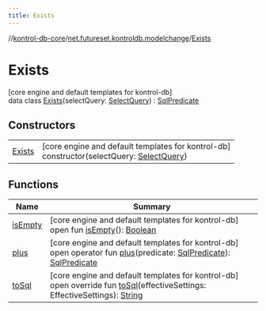 ```yaml
---
title: Exists
---
```

//[kontrol-db-core](../../../index.html)/[net.futureset.kontroldb.modelchange](../index.html)/[Exists](index.html)



# Exists



[core engine and default templates for kontrol-db]\
data class [Exists](index.html)(selectQuery: [SelectQuery](../-select-query/index.html)) : [SqlPredicate](../-sql-predicate/index.html)



## Constructors


| | |
|---|---|
| [Exists](-exists.html) | [core engine and default templates for kontrol-db]<br>constructor(selectQuery: [SelectQuery](../-select-query/index.html)) |


## Functions


| Name | Summary |
|---|---|
| [isEmpty](../-sql-predicate/is-empty.html) | [core engine and default templates for kontrol-db]<br>open fun [isEmpty](../-sql-predicate/is-empty.html)(): [Boolean](https://kotlinlang.org/api/latest/jvm/stdlib/kotlin/-boolean/index.html) |
| [plus](../-sql-predicate/plus.html) | [core engine and default templates for kontrol-db]<br>open operator fun [plus](../-sql-predicate/plus.html)(predicate: [SqlPredicate](../-sql-predicate/index.html)): [SqlPredicate](../-sql-predicate/index.html) |
| [toSql](to-sql.html) | [core engine and default templates for kontrol-db]<br>open override fun [toSql](to-sql.html)(effectiveSettings: EffectiveSettings): [String](https://kotlinlang.org/api/latest/jvm/stdlib/kotlin/-string/index.html) |

